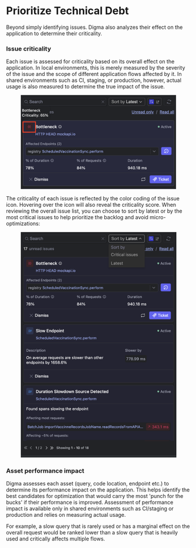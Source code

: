 # Prioritize Technical Debt

Beyond simply identifying issues. Digma also analyzes their effect on the application to determine their criticality.&#x20;

### Issue criticality

Each issue is assessed for criticality based on its overall effect on the application. In local environments, this is merely measured by the severity of the issue and the scope of different application flows affected by it. In shared environments such as CI, staging, or production, however, actual usage is also measured to determine the true impact of the issue.&#x20;

<figure><img src="../.gitbook/assets/image (2).png" alt=""><figcaption></figcaption></figure>

The criticality of each issue is reflected by the color coding of the issue icon. Hovering over the icon will also reveal the criticality score. When reviewing the overall issue list, you can choose to sort by latest or by the most critical issues to help prioritize the backlog and avoid micro-optimizations:

<figure><img src="../.gitbook/assets/image (3).png" alt=""><figcaption></figcaption></figure>

### Asset performance impact

Digma assesses each asset (query, code location, endpoint etc.) to determine its performance impact on the application. This helps identify the best candidates for optimization that would carry the most 'punch for the bucks' if their performance is improved. Assessment of performance impact is available only in shared environments such as CI/staging or production and relies on measuring actual usage.

For example, a slow query that is rarely used or has a marginal effect on the overall request would be ranked lower than a slow query that is heavily used and critically affects multiple flows.





